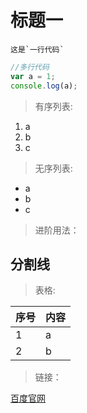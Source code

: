# 标题一

    这是`一行代码`
    
```javascript
//多行代码
var a = 1;
console.log(a);
```

> 有序列表:
1. a
2. b
3. c

> 无序列表:
* a
* b
* c

> 进阶用法：

分割线
------

> 表格:

|序号|内容|
|---|---|
|1|a|
|2|b|


> 链接：

[百度官网](www.baidu.com)
